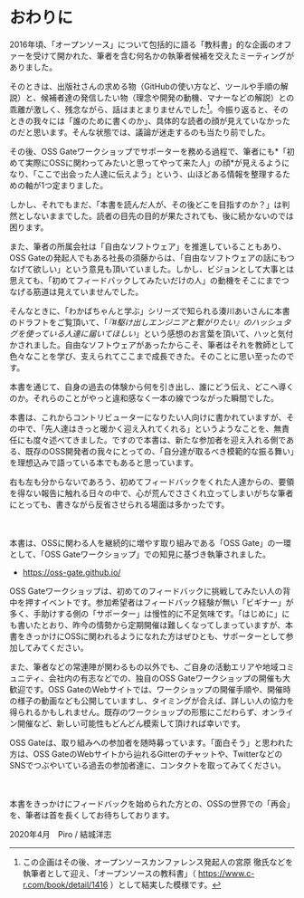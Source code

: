 # おわりに

2016年頃、「オープンソース」について包括的に語る「教科書」的な企画のオファーを受けて開かれた、筆者を含む何名かの執筆者候補を交えたミーティングがありました。

そのときは、出版社さんの求める物（GitHubの使い方など、ツールや手順の解説）と、候補者達の発信したい物（理念や開発の動機、マナーなどの解説）との乖離が激しく、残念ながら、話はまとまりませんでした[^textbook]。今振り返ると、そのときの我々には「誰のために書くのか」、具体的な読者の顔が見えていなかったのだと思います。そんな状態では、議論が迷走するのも当たり前でした。

[^textbook]: この企画はその後、オープンソースカンファレンス発起人の宮原 徹氏などを執筆者として迎え、「オープンソースの教科書」（ https://www.c-r.com/book/detail/1416 ）として結実した模様です。

その後、OSS Gateワークショップでサポーターを務める過程で、筆者にも*「初めて実際にOSSに関わってみたいと思ってやって来た人」の顔*が見えるようになり、「ここで出会った人達に伝えよう」という、山ほどある情報を整理するための軸が1つ定まりました。

しかし、それでもまだ、「本書を読んだ人が、その後どこを目指すのか？」は判然としないままでした。読者の目先の目的が果たされても、後に続かないのでは困ります。

また、筆者の所属会社は「自由なソフトウェア」を推進していることもあり、OSS Gateの発起人でもある社長の須藤からは、「自由なソフトウェアの話にもつなげて欲しい」という意見も頂いていました。しかし、ビジョンとして大事とは思えても、「初めてフィードバックしてみたいだけの人」の動機をそこにまでつなげる筋道は見えていませんでした。

そんなときに、「わかばちゃんと学ぶ」シリーズで知られる湊川あいさんに本書のドラフトをご覧頂いて、「*『#駆け出しエンジニアと繋がりたい』のハッシュタグを使っている人達に届いてほしい*」という感想のお言葉を頂いて、ハッと気付かされました。自由なソフトウェアがあったからこそ、筆者はそれを教師として色々なことを学び、支えられてここまで成長できた。そのことに思い至ったのです。

本書を通じて、自身の過去の体験から何を引き出し、誰にどう伝え、どこへ導くのか。それらのことがやっと違和感なく一本の線でつながった瞬間でした。

本書は、これからコントリビューターになりたい人向けに書かれていますが、その中で、「先人達はきっと暖かく迎え入れてくれる」というようなことを、無責任にも度々述べてきました。ですので本書は、新たな参加者を迎え入れる側である、既存のOSS開発者の我々にとっての、「自分達が取るべき模範的な振る舞い」を理想込みで語っている本でもあると思っています。

右も左も分からないであろう、初めてフィードバックをくれた人達からの、要領を得ない報告に触れる日々の中で、心が荒んでささくれ立ってしまいがちな筆者にとっても、書きながら反省させられる場面は多かったです。

　

本書は、OSSに関わる人を継続的に増やす取り組みである「OSS Gate」の一環として、「OSS Gateワークショップ」での知見に基づき執筆されました。

* https://oss-gate.github.io/

OSS Gateワークショップは、初めてのフィードバックに挑戦してみたい人の背中を押すイベントです。参加希望者はフィードバック経験が無い「ビギナー」が多く、手助けする側の「サポーター」は慢性的に不足気味です。「はじめに」にも書いたとおり、昨今の情勢から定期開催は難しくなってしまっていますが、本書をきっかけにOSSに関われるようになれた方はぜひとも、サポーターとして参加してみてください。

また、筆者などの常連陣が関わるもの以外でも、ご自身の活動エリアや地域コミュニティ、会社内の有志などでの、独自のOSS Gateワークショップの開催も大歓迎です。OSS GateのWebサイトでは、ワークショップの開催手順や、開催時の様子の動画なども公開していますし、タイミングが合えば、詳しい人の協力を得られるかもしれません。既存のワークショップの形態にこだわらず、オンライン開催など、新しい可能性もどんどん模索して頂ければ幸いです。

OSS Gateは、取り組みへの参加者を随時募っています。「面白そう」と思われた方は、OSS GateのWebサイトから辿れるGitterのチャットや、TwitterなどのSNSでつぶやいている過去の参加者達に、コンタクトを取ってみてください。

　

本書をきっかけにフィードバックを始められた方との、OSSの世界での「再会」を、筆者は首を長くしてお待ちしております。

<div class="flushright">2020年4月　Piro / 結城洋志</div>
